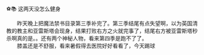 ⚽️📚 这两天没怎么健身

<!-- more -->

&emsp;&emsp;昨天晚上把魔法禁书目录第三季补完了。第三季结尾有点失望啊，以为英国清教的教主和亚雷斯塔会现身，结果打败右方之火就完事了，结尾右方被亚雷斯塔秒杀啊真的是。。还有两个神秘人物，看来第四季是跑不了了。  
&emsp;&emsp;膝盖还是不舒服，看来暑假得去医院好好看看了，今天踢球